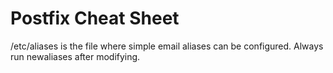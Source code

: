 # Postfix Cheat Sheet
/etc/aliases is the file where simple email aliases can be configured. Always run newaliases after modifying.
